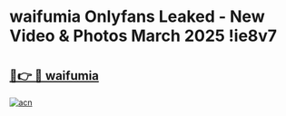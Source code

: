 # waifumia Onlyfans Leaked - New Video & Photos March 2025 !ie8v7

# <h2><a href="https://hdavh3.iuczelnia.edu.pl?title=waifumia&ref=ie8v7">🔗👉 🔴 waifumia</a></h2>

[![acn](https://github.com/user-attachments/assets/0f9c940e-d8b0-45ae-aac7-cd30a18b3e1c)](https://hdavh3.iuczelnia.edu.pl?title=waifumia&ref=ie8v7)

